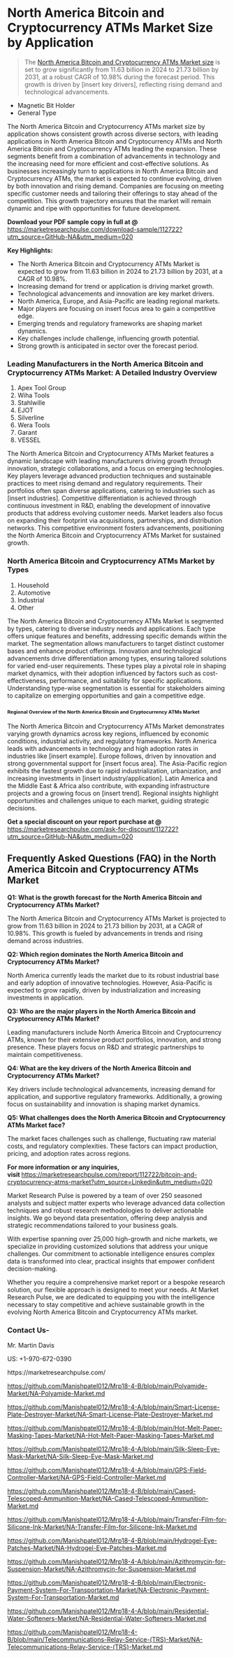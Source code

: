 <h1>North America Bitcoin and Cryptocurrency ATMs Market&nbsp;Size by Application</h1><blockquote><p>The <a href="https://marketresearchpulse.com/download-sample/112722?utm_source=GitHub-NA&amp;utm_medium=020">North America Bitcoin and Cryptocurrency ATMs Market size</a> is set to grow significantly from 11.63 billion in 2024 to 21.73 billion by 2031, at a robust CAGR of 10.98% during the forecast period. This growth is driven by [insert key drivers], reflecting rising demand and technological advancements.</p></blockquote><ul><li>Magnetic Bit Holder<li> General Type</li></ul><p>The North America Bitcoin and Cryptocurrency ATMs market size by application shows consistent growth across diverse sectors, with leading applications in North America Bitcoin and Cryptocurrency ATMs and North America Bitcoin and Cryptocurrency ATMs leading the expansion. These segments benefit from a combination of advancements in technology and the increasing need for more efficient and cost-effective solutions. As businesses increasingly turn to applications in North America Bitcoin and Cryptocurrency ATMs, the market is expected to continue evolving, driven by both innovation and rising demand. Companies are focusing on meeting specific customer needs and tailoring their offerings to stay ahead of the competition. This growth trajectory ensures that the market will remain dynamic and ripe with opportunities for future development.</p><p><strong>Download your PDF sample copy in full at @ </strong><a href="https://marketresearchpulse.com/download-sample/112722?utm_source=GitHub-NA&amp;utm_medium=020">https://marketresearchpulse.com/download-sample/112722?utm_source=GitHub-NA&amp;utm_medium=020</a></p><p><strong>Key Highlights: </strong></p><ul><li>The North America Bitcoin and Cryptocurrency ATMs Market is expected to grow from 11.63 billion in 2024 to 21.73 billion by 2031, at a CAGR of 10.98%.</li><li>Increasing demand for trend or application is driving market growth.</li><li>Technological advancements and innovation are key market drivers.</li><li>North America, Europe, and Asia-Pacific are leading regional markets.</li><li>Major players are focusing on insert focus area to gain a competitive edge.</li><li>Emerging trends and regulatory frameworks are shaping market dynamics.</li><li>Key challenges include challenge, influencing growth potential.</li><li>Strong growth is anticipated in sector over the forecast period.</li></ul><h3>Leading Manufacturers in the North America Bitcoin and Cryptocurrency ATMs Market: A Detailed Industry Overview</h3><ol><li>Apex Tool Group</li><li>Wiha Tools</li><li>Stahlwille</li><li>EJOT</li><li>Silverline</li><li>Wera Tools</li><li>Garant</li><li>VESSEL</li></ol><div class="flex max-w-full flex-col flex-grow"><div class="min-h-8 text-message flex w-full flex-col items-end gap-2 whitespace-normal break-words [.text-message+&amp;]:mt-5" dir="auto" data-message-author-role="assistant" data-message-id="fd8432e4-4910-450d-b182-61b7bfb0a01f" data-message-model-slug="gpt-4o"><div class="flex w-full flex-col gap-1 empty:hidden first:pt-[3px]"><div class="markdown prose w-full break-words dark:prose-invert light"><p>The North America Bitcoin and Cryptocurrency ATMs Market features a dynamic landscape with leading manufacturers driving growth through innovation, strategic collaborations, and a focus on emerging technologies. Key players leverage advanced production techniques and sustainable practices to meet rising demand and regulatory requirements. Their portfolios often span diverse applications, catering to industries such as [insert industries]. Competitive differentiation is achieved through continuous investment in R&amp;D, enabling the development of innovative products that address evolving customer needs. Market leaders also focus on expanding their footprint via acquisitions, partnerships, and distribution networks. This competitive environment fosters advancements, positioning the North America Bitcoin and Cryptocurrency ATMs Market for sustained growth.</p></div></div></div></div><h3>North America Bitcoin and Cryptocurrency ATMs Market by Types</h3><ol><li>Household<li> Automotive<li> Industrial<li> Other</li></ol><div class="flex max-w-full flex-col flex-grow"><div class="min-h-8 text-message flex w-full flex-col items-end gap-2 whitespace-normal break-words [.text-message+&amp;]:mt-5" dir="auto" data-message-author-role="assistant" data-message-id="084470be-0bb7-4664-bddf-5156b4f41249" data-message-model-slug="gpt-4o-mini"><div class="flex w-full flex-col gap-1 empty:hidden first:pt-[3px]"><div class="markdown prose w-full break-words dark:prose-invert light"><p>The North America Bitcoin and Cryptocurrency ATMs Market is segmented by types, catering to diverse industry needs and applications. Each type offers unique features and benefits, addressing specific demands within the market. The segmentation allows manufacturers to target distinct customer bases and enhance product offerings. Innovation and technological advancements drive differentiation among types, ensuring tailored solutions for varied end-user requirements. These types play a pivotal role in shaping market dynamics, with their adoption influenced by factors such as cost-effectiveness, performance, and suitability for specific applications. Understanding type-wise segmentation is essential for stakeholders aiming to capitalize on emerging opportunities and gain a competitive edge.</p></div></div></div></div><h3><span style="font-size: 11px;">Regional Overview of the North America Bitcoin and Cryptocurrency ATMs Market</span></h3><div class="flex max-w-full flex-col flex-grow"><div class="min-h-8 text-message flex w-full flex-col items-end gap-2 whitespace-normal break-words [.text-message+&amp;]:mt-5" dir="auto" data-message-author-role="assistant" data-message-id="e9038762-ce64-4e30-91c9-9bd413514231" data-message-model-slug="gpt-4o-mini"><div class="flex w-full flex-col gap-1 empty:hidden first:pt-[3px]"><div class="markdown prose w-full break-words dark:prose-invert light"><p>The North America Bitcoin and Cryptocurrency ATMs Market demonstrates varying growth dynamics across key regions, influenced by economic conditions, industrial activity, and regulatory frameworks. North America leads with advancements in technology and high adoption rates in industries like [insert example]. Europe follows, driven by innovation and strong governmental support for [insert focus area]. The Asia-Pacific region exhibits the fastest growth due to rapid industrialization, urbanization, and increasing investments in [insert industry/application]. Latin America and the Middle East &amp; Africa also contribute, with expanding infrastructure projects and a growing focus on [insert trend]. Regional insights highlight opportunities and challenges unique to each market, guiding strategic decisions.</p></div></div></div></div><p><strong>Get a special discount on your report purchase at @ </strong><a href="https://marketresearchpulse.com/ask-for-discount/112722?utm_source=GitHub-NA&amp;utm_medium=020">https://marketresearchpulse.com/ask-for-discount/112722?utm_source=GitHub-NA&amp;utm_medium=020</a></p><h2>Frequently Asked Questions (FAQ) in the North America Bitcoin and Cryptocurrency ATMs Market</h2><p><strong>Q1: What is the growth forecast for the North America Bitcoin and Cryptocurrency ATMs Market?</strong></p><p>The North America Bitcoin and Cryptocurrency ATMs Market is projected to grow from 11.63 billion in 2024 to 21.73 billion by 2031, at a CAGR of 10.98%. This growth is fueled by advancements in trends and rising demand across industries.</p><p><strong>Q2: Which region dominates the North America Bitcoin and Cryptocurrency ATMs Market?</strong></p><p>North America currently leads the market due to its robust industrial base and early adoption of innovative technologies. However, Asia-Pacific is expected to grow rapidly, driven by industrialization and increasing investments in application.</p><p><strong>Q3: Who are the major players in the North America Bitcoin and Cryptocurrency ATMs Market?</strong></p><p>Leading manufacturers include North America Bitcoin and Cryptocurrency ATMs, known for their extensive product portfolios, innovation, and strong presence. These players focus on R&amp;D and strategic partnerships to maintain competitiveness.</p><p><strong>Q4: What are the key drivers of the North America Bitcoin and Cryptocurrency ATMs Market?</strong></p><p>Key drivers include technological advancements, increasing demand for application, and supportive regulatory frameworks. Additionally, a growing focus on sustainability and innovation is shaping market dynamics.</p><p><strong>Q5: What challenges does the North America Bitcoin and Cryptocurrency ATMs Market face?</strong></p><p>The market faces challenges such as challenge, fluctuating raw material costs, and regulatory complexities. These factors can impact production, pricing, and adoption rates across regions.</p><p><strong>For more information or any inquiries, visit&nbsp;</strong><a href="https://marketresearchpulse.com/report/112722/bitcoin-and-cryptocurrency-atms-market?utm_source=Linkedin&utm_medium=020">https://marketresearchpulse.com/report/112722/bitcoin-and-cryptocurrency-atms-market?utm_source=Linkedin&utm_medium=020</a></p><p>Market Research Pulse is powered by a team of over 250 seasoned analysts and subject matter experts who leverage advanced data collection techniques and robust research methodologies to deliver actionable insights. We go beyond data presentation, offering deep analysis and strategic recommendations tailored to your business goals.</p><p>With expertise spanning over 25,000 high-growth and niche markets, we specialize in providing customized solutions that address your unique challenges. Our commitment to actionable intelligence ensures complex data is transformed into clear, practical insights that empower confident decision-making.</p><p>Whether you require a comprehensive market report or a bespoke research solution, our flexible approach is designed to meet your needs. At Market Research Pulse, we are dedicated to equipping you with the intelligence necessary to stay competitive and achieve sustainable growth in the evolving North America Bitcoin and Cryptocurrency ATMs market.</p><h3><strong>Contact Us-</strong></h3><p>Mr. Martin Davis</p><p>US: +1-970-672-0390</p><p>https://marketresearchpulse.com/</p><p><a href="https://github.com/Manishpatel012/Mrp18-4-B/blob/main/Polyamide-Market/NA-Polyamide-Market.md">https://github.com/Manishpatel012/Mrp18-4-B/blob/main/Polyamide-Market/NA-Polyamide-Market.md</a></p><p><a href="https://github.com/Manishpatel012/Mrp18-4-A/blob/main/Smart-License-Plate-Destroyer-Market/NA-Smart-License-Plate-Destroyer-Market.md">https://github.com/Manishpatel012/Mrp18-4-A/blob/main/Smart-License-Plate-Destroyer-Market/NA-Smart-License-Plate-Destroyer-Market.md</a></p><p><a href="https://github.com/Manishpatel012/Mrp18-4-B/blob/main/Hot-Melt-Paper-Masking-Tapes-Market/NA-Hot-Melt-Paper-Masking-Tapes-Market.md">https://github.com/Manishpatel012/Mrp18-4-B/blob/main/Hot-Melt-Paper-Masking-Tapes-Market/NA-Hot-Melt-Paper-Masking-Tapes-Market.md</a></p><p><a href="https://github.com/Manishpatel012/Mrp18-4-A/blob/main/Silk-Sleep-Eye-Mask-Market/NA-Silk-Sleep-Eye-Mask-Market.md">https://github.com/Manishpatel012/Mrp18-4-A/blob/main/Silk-Sleep-Eye-Mask-Market/NA-Silk-Sleep-Eye-Mask-Market.md</a></p><p><a href="https://github.com/Manishpatel012/Mrp18-4-A/blob/main/GPS-Field-Controller-Market/NA-GPS-Field-Controller-Market.md">https://github.com/Manishpatel012/Mrp18-4-A/blob/main/GPS-Field-Controller-Market/NA-GPS-Field-Controller-Market.md</a></p><p><a href="https://github.com/Manishpatel012/Mrp18-4-B/blob/main/Cased-Telescoped-Ammunition-Market/NA-Cased-Telescoped-Ammunition-Market.md">https://github.com/Manishpatel012/Mrp18-4-B/blob/main/Cased-Telescoped-Ammunition-Market/NA-Cased-Telescoped-Ammunition-Market.md</a></p><p><a href="https://github.com/Manishpatel012/Mrp18-4-A/blob/main/Transfer-Film-for-Silicone-Ink-Market/NA-Transfer-Film-for-Silicone-Ink-Market.md">https://github.com/Manishpatel012/Mrp18-4-A/blob/main/Transfer-Film-for-Silicone-Ink-Market/NA-Transfer-Film-for-Silicone-Ink-Market.md</a></p><p><a href="https://github.com/Manishpatel012/Mrp18-4-B/blob/main/Hydrogel-Eye-Patches-Market/NA-Hydrogel-Eye-Patches-Market.md">https://github.com/Manishpatel012/Mrp18-4-B/blob/main/Hydrogel-Eye-Patches-Market/NA-Hydrogel-Eye-Patches-Market.md</a></p><p><a href="https://github.com/Manishpatel012/Mrp18-4-A/blob/main/Azithromycin-for-Suspension-Market/NA-Azithromycin-for-Suspension-Market.md">https://github.com/Manishpatel012/Mrp18-4-A/blob/main/Azithromycin-for-Suspension-Market/NA-Azithromycin-for-Suspension-Market.md</a></p><p><a href="https://github.com/Manishpatel012/Mrp18-4-B/blob/main/Electronic-Payment-System-For-Transportation-Market/NA-Electronic-Payment-System-For-Transportation-Market.md">https://github.com/Manishpatel012/Mrp18-4-B/blob/main/Electronic-Payment-System-For-Transportation-Market/NA-Electronic-Payment-System-For-Transportation-Market.md</a></p><p><a href="https://github.com/Manishpatel012/Mrp18-4-A/blob/main/Residential-Water-Softeners-Market/NA-Residential-Water-Softeners-Market.md">https://github.com/Manishpatel012/Mrp18-4-A/blob/main/Residential-Water-Softeners-Market/NA-Residential-Water-Softeners-Market.md</a></p><p><a href="https://github.com/Manishpatel012/Mrp18-4-B/blob/main/Telecommunications-Relay-Service-(TRS)-Market/NA-Telecommunications-Relay-Service-(TRS)-Market.md">https://github.com/Manishpatel012/Mrp18-4-B/blob/main/Telecommunications-Relay-Service-(TRS)-Market/NA-Telecommunications-Relay-Service-(TRS)-Market.md</a></p>
